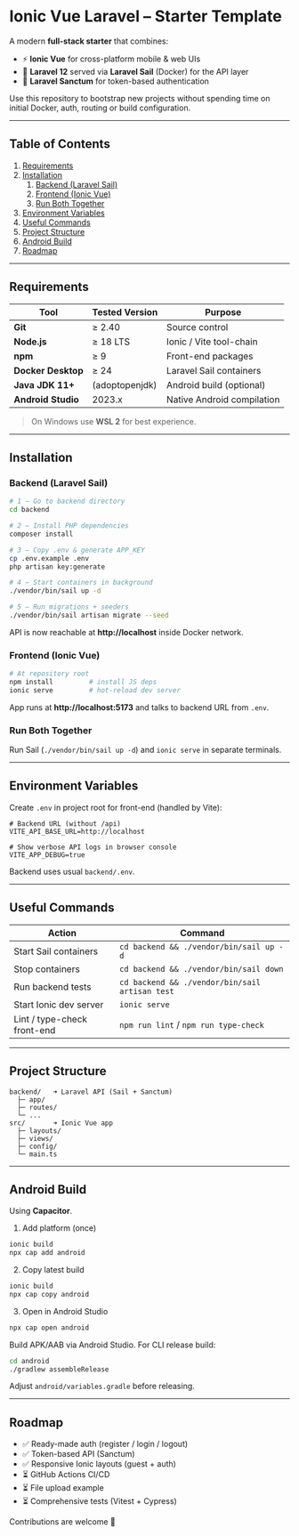 # Ionic Vue Laravel – Starter Template

A modern **full-stack starter** that combines:

* ⚡ **Ionic Vue** for cross-platform mobile & web UIs
* 🐘 **Laravel 12** served via **Laravel Sail** (Docker) for the API layer
* 🔐 **Laravel Sanctum** for token-based authentication

Use this repository to bootstrap new projects without spending time on initial Docker, auth, routing or build configuration.

---

## Table of Contents
1. [Requirements](#requirements)
2. [Installation](#installation)
   1. [Backend (Laravel Sail)](#backend-laravel-sail)
   2. [Frontend (Ionic Vue)](#frontend-ionic-vue)
   3. [Run Both Together](#run-both-together)
3. [Environment Variables](#environment-variables)
4. [Useful Commands](#useful-commands)
5. [Project Structure](#project-structure)
6. [Android Build](#android-build)
7. [Roadmap](#roadmap)

---

## Requirements

| Tool | Tested Version | Purpose |
|------|---------------|---------|
| **Git** | ≥ 2.40 | Source control |
| **Node.js** | ≥ 18 LTS | Ionic / Vite tool-chain |
| **npm** | ≥ 9 | Front-end packages |
| **Docker Desktop** | ≥ 24 | Laravel Sail containers |
| **Java JDK 11+** | (adoptopenjdk) | Android build (optional) |
| **Android Studio** | 2023.x | Native Android compilation |

> On Windows use **WSL 2** for best experience.

---

## Installation

### Backend (Laravel Sail)
```bash
# 1 – Go to backend directory
cd backend

# 2 – Install PHP dependencies
composer install

# 3 – Copy .env & generate APP_KEY
cp .env.example .env
php artisan key:generate

# 4 – Start containers in background
./vendor/bin/sail up -d

# 5 – Run migrations + seeders
./vendor/bin/sail artisan migrate --seed
```
API is now reachable at **http://localhost** inside Docker network.

### Frontend (Ionic Vue)
```bash
# At repository root
npm install         # install JS deps
ionic serve         # hot-reload dev server
```
App runs at **http://localhost:5173** and talks to backend URL from `.env`.

### Run Both Together
Run Sail (`./vendor/bin/sail up -d`) and `ionic serve` in separate terminals.

---

## Environment Variables
Create `.env` in project root for front-end (handled by Vite):
```env
# Backend URL (without /api)
VITE_API_BASE_URL=http://localhost

# Show verbose API logs in browser console
VITE_APP_DEBUG=true
```
Backend uses usual `backend/.env`.

---

## Useful Commands
| Action | Command |
|--------|---------|
| Start Sail containers | `cd backend && ./vendor/bin/sail up -d` |
| Stop containers | `cd backend && ./vendor/bin/sail down` |
| Run backend tests | `cd backend && ./vendor/bin/sail artisan test` |
| Start Ionic dev server | `ionic serve` |
| Lint / type-check front-end | `npm run lint` / `npm run type-check` |

---

## Project Structure
```text
backend/   ➜ Laravel API (Sail + Sanctum)
  ├─ app/
  ├─ routes/
  └─ ...
src/       ➜ Ionic Vue app
  ├─ layouts/
  ├─ views/
  ├─ config/
  └─ main.ts
```

---

## Android Build
Using **Capacitor**.
1. Add platform (once)
```bash
ionic build
npx cap add android
```
2. Copy latest build
```bash
ionic build
npx cap copy android
```
3. Open in Android Studio
```bash
npx cap open android
```
Build APK/AAB via Android Studio. For CLI release build:
```bash
cd android
./gradlew assembleRelease
```
Adjust `android/variables.gradle` before releasing.

---

## Roadmap
- ✅ Ready-made auth (register / login / logout)
- ✅ Token-based API (Sanctum)
- ✅ Responsive Ionic layouts (guest + auth)
- ⏳ GitHub Actions CI/CD
- ⏳ File upload example
- ⏳ Comprehensive tests (Vitest + Cypress)

Contributions are welcome 🙌 